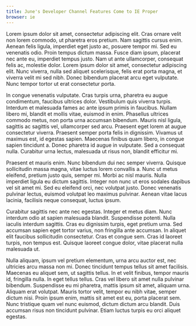 ```yaml
---
title: June's Developer Channel Features Come to IE Proper
browser: ie
---
```

Lorem ipsum dolor sit amet, consectetur adipiscing elit. Cras ornare velit non lorem commodo, ut pharetra eros pretium. Nam sagittis cursus enim. Aenean felis ligula, imperdiet eget justo ac, posuere tempor mi. Sed eu venenatis odio. Proin tempus dictum massa. Fusce diam ipsum, placerat nec ante eu, imperdiet tempus justo. Nam ut ante ullamcorper, consequat felis ac, molestie dolor. Lorem ipsum dolor sit amet, consectetur adipiscing elit. Nunc viverra, nulla sed aliquet scelerisque, felis erat porta magna, et viverra velit mi sed nibh. Donec bibendum placerat arcu eget vulputate. Nunc tempor tortor ut erat consectetur porta.

In congue venenatis vulputate. Cras turpis urna, pharetra eu augue condimentum, faucibus ultrices dolor. Vestibulum quis viverra turpis. Interdum et malesuada fames ac ante ipsum primis in faucibus. Nullam libero mi, blandit et mollis vitae, euismod in enim. Phasellus ultrices commodo metus, non porta urna accumsan bibendum. Mauris nisl ligula, sagittis ac sagittis vel, ullamcorper sed arcu. Praesent eget lorem at augue consectetur viverra. Praesent semper porta felis in dignissim. Vivamus ut maximus est, id egestas sapien. Maecenas finibus quam libero, in congue sapien tincidunt a. Donec pharetra id augue in vulputate. Sed a consequat nulla. Curabitur urna lectus, malesuada ut risus non, blandit efficitur mi.

Praesent et mauris enim. Nunc bibendum dui nec semper viverra. Quisque sollicitudin massa magna, vitae luctus lorem convallis a. Nunc ut metus eleifend, pretium justo quis, semper mi. Morbi ac nisl mauris. Nulla imperdiet ligula eu dictum sagittis. Integer non nunc ut eros sodales dapibus vel sit amet mi. Sed eu eleifend orci, nec volutpat justo. Donec venenatis pulvinar lectus, euismod volutpat leo maximus pulvinar. Aenean vitae lacus lacinia, facilisis neque consequat, luctus ipsum.

Curabitur sagittis nec ante nec egestas. Integer et metus diam. Nunc interdum odio at sapien malesuada blandit. Suspendisse potenti. Nulla iaculis interdum sagittis. Cras eu dignissim turpis, eget pretium urna. Sed accumsan sapien eget tortor varius, non fringilla ante accumsan. In aliquet elit faucibus sollicitudin consectetur. Cras et congue sem. Cras id laoreet turpis, non tempus est. Quisque laoreet congue dolor, vitae placerat nulla malesuada ut.

Nulla aliquam, ipsum vel pretium elementum, urna arcu auctor est, nec ultricies arcu massa non mi. Donec tincidunt tempus tellus sit amet facilisis. Maecenas eu aliquet sem, ut sagittis tellus. In et velit finibus, tempor mauris id, fringilla nulla. In eget tellus tellus. Cras vel libero sit amet nulla pulvinar bibendum. Suspendisse eu mi pharetra, mattis ipsum sit amet, aliquam urna. Aliquam erat volutpat. Mauris tortor velit, tempor eu nibh vitae, semper dictum nisi. Proin ipsum enim, mattis sit amet est eu, porta placerat sem. Nunc tristique quam vel nunc euismod, dictum dictum arcu blandit. Duis accumsan risus non tincidunt pulvinar. Etiam luctus turpis eu orci aliquet egestas. 